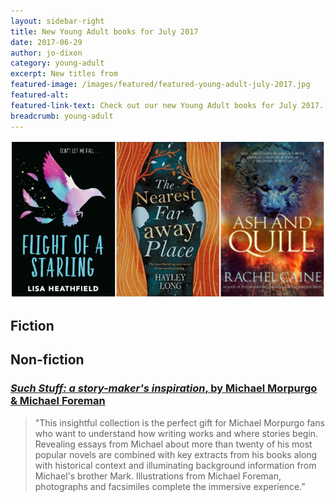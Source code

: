 ```yaml
---
layout: sidebar-right
title: New Young Adult books for July 2017
date: 2017-06-29
author: jo-dixon
category: young-adult
excerpt: New titles from
featured-image: /images/featured/featured-young-adult-july-2017.jpg
featured-alt:
featured-link-text: Check out our new Young Adult books for July 2017.
breadcrumb: young-adult
---
```


![](/images/featured/featured-young-adult-july-2017.jpg)

## Fiction

## Non-fiction

### [<cite>Such Stuff:  a story-maker's inspiration</cite>, by Michael Morpurgo & Michael Foreman](https://suffolk.spydus.co.uk/cgi-bin/spydus.exe/ENQ/OPAC/BIBENQ?BRN=2168875)

> "This insightful collection is the perfect gift for Michael Morpurgo fans who want to understand how writing works and where stories begin. Revealing essays from Michael about more than twenty of his most popular novels are combined with key extracts from his books along with historical context and illuminating background information from Michael's brother Mark. Illustrations from Michael Foreman, photographs and facsimiles complete the immersive experience."
